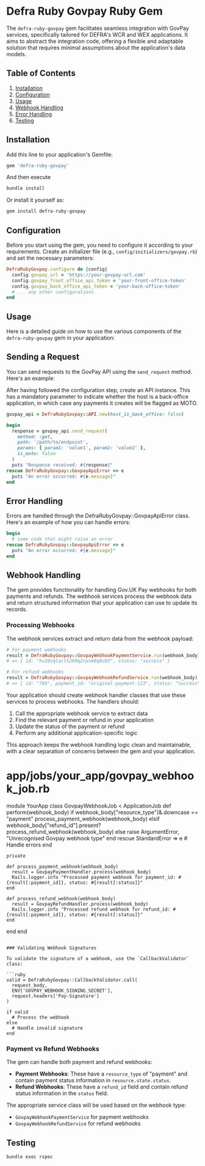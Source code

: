 # Defra Ruby Govpay Ruby Gem

The `defra-ruby-govpay` gem facilitates seamless integration with GovPay services, specifically tailored for DEFRA's WCR and WEX applications. It aims to abstract the integration code, offering a flexible and adaptable solution that requires minimal assumptions about the application's data models.

## Table of Contents

1. [Installation](#installation)
2. [Configuration](#configuration)
3. [Usage](#usage)
4. [Webhook Handling](#webhook-handling)
5. [Error Handling](#error-handling)
6. [Testing](#testing)

## Installation

Add this line to your application's Gemfile:

```ruby
gem 'defra-ruby-govpay'
```
And then execute
```sh
bundle install
```

Or install it yourself as:
```sh
gem install defra-ruby-govpay
```

## Configuration

Before you start using the gem, you need to configure it according to your requirements. Create an initializer file (e.g., `config/initializers/govpay.rb`) and set the necessary parameters:

```ruby
DefraRubyGovpay.configure do |config|
  config.govpay_url = 'https://your-govpay-url.com'
  config.govpay_front_office_api_token = 'your-front-office-token'
  config.govpay_back_office_api_token = 'your-back-office-token'
  # ... any other configurations
end
```

## Usage

Here is a detailed guide on how to use the various components of the `defra-ruby-govpay` gem in your application:

## Sending a Request

You can send requests to the GovPay API using the `send_request` method. Here's an example:

After having followed the configuration step, create an API instance. This has a mandatory parameter to indicate
whether the host is a back-office application, in which case any payments it creates will be flagged as MOTO.
```ruby
govpay_api = DefraRubyGovpay::API.new(host_is_back_office: false)

begin
  response = govpay_api.send_request(
    method: :get,
    path: '/path/to/endpoint',
    params: { param1: 'value1', param2: 'value2' },
    is_moto: false
  )
  puts "Response received: #{response}"
rescue DefraRubyGovpay::GovpayApiError => e
  puts "An error occurred: #{e.message}"
end
```

## Error Handling

Errors are handled through the DefraRubyGovpay::GovpayApiError class. Here's an example of how you can handle errors:
```ruby
begin
  # some code that might raise an error
rescue DefraRubyGovpay::GovpayApiError => e
  puts "An error occurred: #{e.message}"
end
```

## Webhook Handling

The gem provides functionality for handling Gov.UK Pay webhooks for both payments and refunds. The webhook services process the webhook data and return structured information that your application can use to update its records.

### Processing Webhooks

The webhook services extract and return data from the webhook payload:

```ruby
# For payment webhooks
result = DefraRubyGovpay::GovpayWebhookPaymentService.run(webhook_body)
# => { id: "hu20sqlact5260q2nanm0q8u93", status: "success" }

# For refund webhooks
result = DefraRubyGovpay::GovpayWebhookRefundService.run(webhook_body)
# => { id: "789", payment_id: "original-payment-123", status: "success", amount: 2000, created_date: "2022-01-26T16:52:41.178Z" }
```

Your application should create webhook handler classes that use these services to process webhooks. The handlers should:

1. Call the appropriate webhook service to extract data
2. Find the relevant payment or refund in your application
3. Update the status of the payment or refund
4. Perform any additional application-specific logic

This approach keeps the webhook handling logic clean and maintainable, with a clear separation of concerns between the gem and your application.

# app/jobs/your_app/govpay_webhook_job.rb
module YourApp
  class GovpayWebhookJob < ApplicationJob
    def perform(webhook_body)
      if webhook_body["resource_type"]&.downcase == "payment"
        process_payment_webhook(webhook_body)
      elsif webhook_body["refund_id"].present?
        process_refund_webhook(webhook_body)
      else
        raise ArgumentError, "Unrecognised Govpay webhook type"
      end
    rescue StandardError => e
      # Handle errors
    end

    private

    def process_payment_webhook(webhook_body)
      result = GovpayPaymentHandler.process(webhook_body)
      Rails.logger.info "Processed payment webhook for payment_id: #{result[:payment_id]}, status: #{result[:status]}"
    end

    def process_refund_webhook(webhook_body)
      result = GovpayRefundHandler.process(webhook_body)
      Rails.logger.info "Processed refund webhook for refund_id: #{result[:payment_id]}, status: #{result[:status]}"
    end
  end
end
```

### Validating Webhook Signatures

To validate the signature of a webhook, use the `CallbackValidator` class:

```ruby
valid = DefraRubyGovpay::CallbackValidator.call(
  request_body,
  ENV['GOVPAY_WEBHOOK_SIGNING_SECRET'],
  request.headers['Pay-Signature']
)

if valid
  # Process the webhook
else
  # Handle invalid signature
end
```

### Payment vs Refund Webhooks

The gem can handle both payment and refund webhooks:

- **Payment Webhooks**: These have a `resource_type` of "payment" and contain payment status information in `resource.state.status`.
- **Refund Webhooks**: These have a `refund_id` field and contain refund status information in the `status` field.

The appropriate service class will be used based on the webhook type:

- `GovpayWebhookPaymentService` for payment webhooks
- `GovpayWebhookRefundService` for refund webhooks

## Testing

```
bundle exec rspec
```
